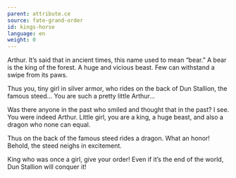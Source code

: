 ```yaml
---
parent: attribute.ce
source: fate-grand-order
id: kings-horse
language: en
weight: 0
---
```


Arthur.
It’s said that in ancient times, this name used to mean “bear.”
A bear is the king of the forest. A huge and vicious beast.
Few can withstand a swipe from its paws.

Thus you, tiny girl in silver armor, who rides on the back of Dun Stallion, the famous steed…
You are such a pretty little Arthur…

Was there anyone in the past who smiled and thought that in the past?
I see. You were indeed Arthur.
Little girl, you are a king, a huge beast, and also a dragon who none can equal.

Thus on the back of the famous steed rides a dragon.
What an honor!
Behold, the steed neighs in excitement.

King who was once a girl, give your order!
Even if it’s the end of the world,
Dun Stallion will conquer it!
